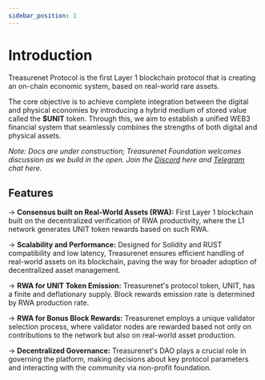 ```yaml
---
sidebar_position: 1
---
```


# Introduction

Treasurenet Protocol is the first Layer 1 blockchain protocol that is creating an on-chain economic system, based on real-world rare assets.

The core objective is to achieve complete integration between the digital and physical economies by introducing a hybrid medium of stored value called the **$UNIT** token. Through this, we aim to establish a unified WEB3 financial system that seamlessly combines the strengths of both digital and physical assets.

_Note: Docs are under construction; Treasurenet Foundation welcomes discussion as we build in the open. Join the [Discord](https://discord.com/invite/treasurenet) here and [Telegram](https://t.me/Treasurenet_io) chat here._

## Features

&rarr; **Consensus built on Real-World Assets (RWA):** First Layer 1 blockchain built on the decentralized verification of RWA productivity, where the L1 network generates UNIT token rewards based on such RWA.

&rarr; **Scalability and Performance:** Designed for Solidity and RUST compatibility and low latency, Treasurenet ensures efficient handling of real-world assets on its blockchain, paving the way for broader adoption of decentralized asset management.

&rarr; **RWA for UNIT Token Emission:** Treasurenet's protocol token, UNIT, has a finite and deflationary supply. Block rewards emission rate is determined by RWA production rate.

&rarr; **RWA for Bonus Block Rewards:** Treasurenet employs a unique validator selection process, where validator nodes are rewarded based not only on contributions to the network but also on real-world asset production.

&rarr; **Decentralized Governance:** Treasurenet's DAO plays a crucial role in governing the platform, making decisions about key protocol parameters and interacting with the community via non-profit foundation.
